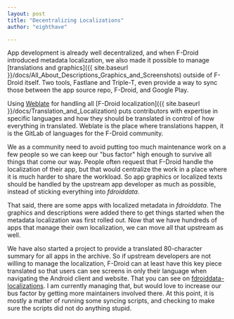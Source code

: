 ```yaml
---
layout: post
title: "Decentralizing Localizations"
author: "eighthave"

---
```


App development is already well decentralized, and when F-Droid
introduced metadata localization, we also made it possible to manage
[translations and graphics]({{ site.baseurl }}/docs/All_About_Descriptions_Graphics_and_Screenshots)
outside of F-Droid itself.  Two tools, Fastlane and Triple-T, even
provide a way to sync those between the app source repo, F-Droid, and
Google Play.

Using [Weblate](https://hosted.weblate.org/projects/f-droid/) for
handling all
[F-Droid localization]({{ site.baseurl }}/docs/Translation_and_Localization)
puts contributors with expertise in specific languages and how they
should be translated in control of how everything in translated.
Weblate is the place where translations happen, it is the GitLab of
languages for the F-Droid community.

We as a community need to avoid putting too much maintenance work on a
few people so we can keep our "bus factor" high enough to survive all
things that come our way.  People often request that F-Droid handle
the localization of their app, but that would centralize the work in a
place where it is much harder to share the workload.  So app graphics
or localized texts should be handled by the upstream app developer as
much as possible, instead of sticking everything into _fdroiddata_.

That said, there are some apps with localized metadata in
_fdroiddata_.  The graphics and descriptions were added there to get
things started when the metadata localization was first rolled out.
Now that we have hundreds of apps that manage their own localization,
we can move all that upstream as well.

We have also started a project to provide a translated 80-character
summary for all apps in the archive.  So if upstream developers are
not willing to manage the localization, F-Droid can at least have this
key piece translated so that users can see screens in only their
language when navigating the Android client and website.  That you can
see on
[fdroiddata-localizations](https://gitlab.com/fdroid/fdroiddata-localizations).
I am currently managing that, but would love to increase our bus
factor by getting more maintainers involved there.  At this point, it
is mostly a matter of running some syncing scripts, and checking to
make sure the scripts did not do anything stupid.
